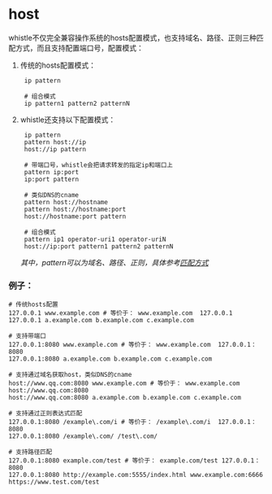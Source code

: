 # host
whistle不仅完全兼容操作系统的hosts配置模式，也支持域名、路径、正则三种匹配方式，而且支持配置端口号，配置模式：

1. 传统的hosts配置模式：

		ip pattern
		
		# 组合模式
		ip pattern1 pattern2 patternN

2. whistle还支持以下配置模式：

		ip pattern
		pattern host://ip
		host://ip pattern
		
		# 带端口号，whistle会把请求转发的指定ip和端口上
		pattern ip:port
		ip:port pattern
	
		# 类似DNS的cname
		pattern host://hostname
		pattern host://hostname:port
		host://hostname:port pattern
		
		# 组合模式
		pattern ip1 operator-uri1 operator-uriN
		host://ip:port pattern1 pattern2 patternN
		
	*其中，pattern可以为域名、路径、正则，具体参考[匹配方式](pattern.html)*
		
### 例子：
	
	# 传统hosts配置
	127.0.0.1 www.example.com # 等价于： www.example.com  127.0.0.1
	127.0.0.1 a.example.com b.example.com c.example.com

	# 支持带端口
	127.0.0.1:8080 www.example.com # 等价于： www.example.com  127.0.0.1：8080
	127.0.0.1:8080 a.example.com b.example.com c.example.com

	# 支持通过域名获取host，类似DNS的cname
	host://www.qq.com:8080 www.example.com # 等价于： www.example.com  host://www.qq.com:8080
	host://www.qq.com:8080 a.example.com b.example.com c.example.com

	# 支持通过正则表达式匹配
	127.0.0.1:8080 /example\.com/i # 等价于： /example\.com/i  127.0.0.1：8080
	127.0.0.1:8080 /example\.com/ /test\.com/

	# 支持路径匹配
	127.0.0.1:8080 example.com/test # 等价于： example.com/test 127.0.0.1：8080
	127.0.0.1:8080 http://example.com:5555/index.html www.example.com:6666 https://www.test.com/test
	
	
	

